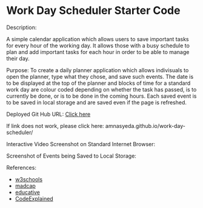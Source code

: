 # Work Day Scheduler Starter Code


Description:

A simple calendar application which allows users to save important tasks for every hour of the working day. It allows those with a busy schedule to plan and add important tasks for each hour in order to be able to manage their day. 

Purpose: To create a daily planner application which allows indivisuals to open the planner, type what they chose, and save such events. The date is to be displayed at the top of the planner and blocks of time for a standard work day are colour coded depending on whether the task has passed, is to currently be done, or is to be done in the coming hours. Each saved event is to be saved in local storage and are saved even if the page is refreshed. 

Deployed Git Hub URL: 
<a href="amnasyeda.github.io/work-day-scheduler/" target="_blank">Click here</a>

If link does not work, please click here: amnasyeda.github.io/work-day-scheduler/




Interactive Video Screenshot on Standard Internet Browser:











Screenshot of Events being Saved to Local Storage: 









References:
- [w3schools](https://www.w3schools.com/html/html_scripts.asp)
- [madcap](https://kb.madcapsoftware.com/Content/Misc/GEN1011Z_-_Loading_local_files_in_Google_Chrome.htm)
- [educative](https://www.educative.io/edpresso/how-to-create-a-countdown-timer-using-javascript)
- [CodeExplained](https://www.codeexplained.org/2018/10/create-multiple-choice-quiz-using-javascript.html)
 
